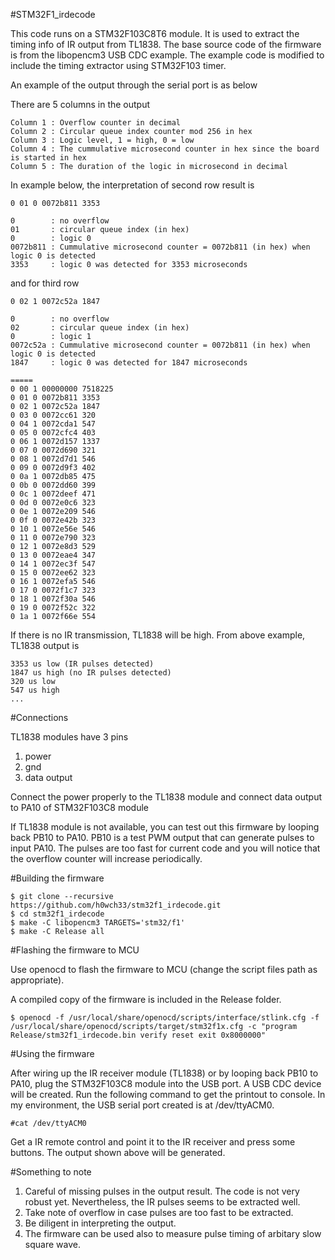 #STM32F1_irdecode

This code runs on a STM32F103C8T6 module. It is used to extract the timing info of IR output from TL1838.
The base source code of the firmware is from the libopencm3 USB CDC example. The example code is modified to include the timing extractor using STM32F103 timer.

An example of the output through the serial port is as below

There are 5 columns in the output

```
Column 1 : Overflow counter in decimal
Column 2 : Circular queue index counter mod 256 in hex
Column 3 : Logic level, 1 = high, 0 = low
Column 4 : The cummulative microsecond counter in hex since the board is started in hex
Column 5 : The duration of the logic in microsecond in decimal
```

In example below, the interpretation of second row result is

```
0 01 0 0072b811 3353

0        : no overflow
01       : circular queue index (in hex)
0        : logic 0
0072b811 : Cummulative microsecond counter = 0072b811 (in hex) when logic 0 is detected
3353     : logic 0 was detected for 3353 microseconds
```
and for third row

```
0 02 1 0072c52a 1847

0        : no overflow
02       : circular queue index (in hex)
0        : logic 1
0072c52a : Cummulative microsecond counter = 0072b811 (in hex) when logic 0 is detected
1847     : logic 0 was detected for 1847 microseconds
```


```
=====
0 00 1 00000000 7518225
0 01 0 0072b811 3353
0 02 1 0072c52a 1847
0 03 0 0072cc61 320
0 04 1 0072cda1 547
0 05 0 0072cfc4 403
0 06 1 0072d157 1337
0 07 0 0072d690 321
0 08 1 0072d7d1 546
0 09 0 0072d9f3 402
0 0a 1 0072db85 475
0 0b 0 0072dd60 399
0 0c 1 0072deef 471
0 0d 0 0072e0c6 323
0 0e 1 0072e209 546
0 0f 0 0072e42b 323
0 10 1 0072e56e 546
0 11 0 0072e790 323
0 12 1 0072e8d3 529
0 13 0 0072eae4 347
0 14 1 0072ec3f 547
0 15 0 0072ee62 323
0 16 1 0072efa5 546
0 17 0 0072f1c7 323
0 18 1 0072f30a 546
0 19 0 0072f52c 322
0 1a 1 0072f66e 554
```

If there is no IR transmission, TL1838 will be high. From above example, TL1838 output is

```
3353 us low (IR pulses detected)
1847 us high (no IR pulses detected)
320 us low
547 us high
...
```


#Connections

TL1838 modules have 3 pins

1. power
2. gnd
3. data output

Connect the power properly to the TL1838 module and connect data output to PA10 of STM32F103C8 module

If TL1838 module is not available, you can test out this firmware by looping back PB10 to PA10.
PB10 is a test PWM output that can generate pulses to input PA10. The pulses are too fast for current code and you will notice that the overflow counter will increase periodically.


#Building the firmware

```
$ git clone --recursive https://github.com/h0wch33/stm32f1_irdecode.git
$ cd stm32f1_irdecode
$ make -C libopencm3 TARGETS='stm32/f1'
$ make -C Release all
```



#Flashing the firmware to MCU


Use openocd to flash the firmware to MCU (change the script files path as appropriate).

A compiled copy of the firmware is included in the Release folder.


```
$ openocd -f /usr/local/share/openocd/scripts/interface/stlink.cfg -f /usr/local/share/openocd/scripts/target/stm32f1x.cfg -c "program Release/stm32f1_irdecode.bin verify reset exit 0x8000000"
```

#Using the firmware

After wiring up the IR receiver module (TL1838) or by looping back PB10 to PA10, plug the STM32F103C8 module into the USB port. A USB CDC device will be created. Run the following command to get the printout to console. In my environment, the USB serial port created is at /dev/ttyACM0.

```
#cat /dev/ttyACM0
```

Get a IR remote control and point it to the IR receiver and press some buttons. The output shown above will be generated.

#Something to note

1. Careful of missing pulses in the output result. The code is not very robust yet. Nevertheless, the IR pulses seems to be extracted well.
2. Take note of overflow in case pulses are too fast to be extracted.
3. Be diligent in interpreting the output.
4. The firmware can be used also to measure pulse timing of arbitary slow square wave.


